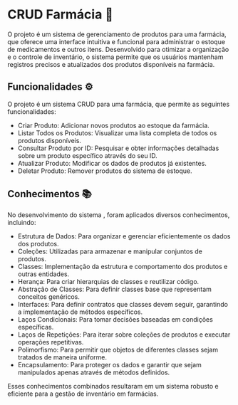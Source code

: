 
# CRUD Farmácia 💊

O projeto é um sistema de gerenciamento de produtos para uma farmácia, que oferece uma interface intuitiva e funcional para administrar o estoque de medicamentos e outros itens. Desenvolvido para otimizar a organização e o controle de inventário, o sistema permite que os usuários mantenham registros precisos e atualizados dos produtos disponíveis na farmácia.



## Funcionalidades ⚙️

O projeto é um sistema CRUD para uma farmácia, que permite as seguintes funcionalidades:

- Criar Produto: Adicionar novos produtos ao estoque da farmácia.
- Listar Todos os Produtos: Visualizar uma lista completa de todos os produtos disponíveis.
- Consultar Produto por ID: Pesquisar e obter informações detalhadas sobre um produto específico através do seu ID.
- Atualizar Produto: Modificar os dados de produtos já existentes.
- Deletar Produto: Remover produtos do sistema de estoque.

## Conhecimentos 📚

No desenvolvimento do sistema , foram aplicados diversos conhecimentos, incluindo:

- Estrutura de Dados: Para organizar e gerenciar eficientemente os dados dos produtos.
- Coleções: Utilizadas para armazenar e manipular conjuntos de produtos.
- Classes: Implementação da estrutura e comportamento dos produtos e outras entidades.
- Herança: Para criar hierarquias de classes e reutilizar código.
- Abstração de Classes: Para definir classes base que representam conceitos genéricos.
- Interfaces: Para definir contratos que classes devem seguir, garantindo a implementação de métodos específicos.
- Laços Condicionais: Para tomar decisões baseadas em condições específicas.
- Laços de Repetições: Para iterar sobre coleções de produtos e executar operações repetitivas.
- Polimorfismo: Para permitir que objetos de diferentes classes sejam tratados de maneira uniforme.
- Encapsulamento: Para proteger os dados e garantir que sejam manipulados apenas através de métodos definidos.

Esses conhecimentos combinados resultaram em um sistema robusto e eficiente para a gestão de inventário em farmácias.


